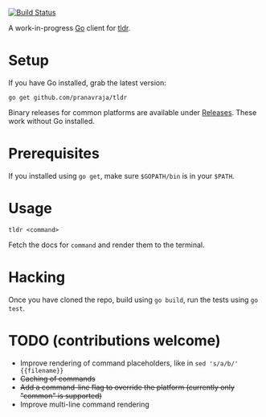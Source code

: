 [![Build Status](https://drone.io/github.com/Like-all/tldr-client/status.png)](https://drone.io/github.com/Like-all/tldr-client/latest)

A work-in-progress [Go](http://golang.org/) client for [tldr](https://github.com/rprieto/tldr/).

# Setup

If you have Go installed, grab the latest version:

    go get github.com/pranavraja/tldr

Binary releases for common platforms are available under [Releases](https://github.com/pranavraja/tldr/releases/latest). These work without Go installed.

# Prerequisites

If you installed using `go get`, make sure `$GOPATH/bin` is in your `$PATH`.

# Usage

    tldr <command>

Fetch the docs for `command` and render them to the terminal.

# Hacking

Once you have cloned the repo, build using `go build`, run the tests using `go test`.

# TODO (contributions welcome)

- Improve rendering of command placeholders, like in `sed 's/a/b/' {{filename}}`
- ~~Caching of commands~~
- ~~Add a command-line flag to override the platform (currently only "common" is supported)~~
- Improve multi-line command rendering
